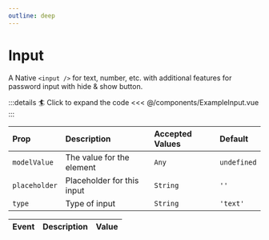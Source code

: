 ```yaml
---
outline: deep
---
```


# Input

A Native `<input />` for text, number, etc. with additional features for password input with hide & show button.

<!--@include: ../../parts/title-preview.md-->

<ExampleInput />

:::details :surfer: Click to expand the code
<<< @/components/ExampleInput.vue
:::

<!--@include: ../../parts/title-props.md-->

| Prop          | Description                | Accepted Values | Default     |
|:--------------|:---------------------------|:----------------|:------------|
| `modelValue`  | The value for the element  | `Any`           | `undefined` |
| `placeholder` | Placeholder for this input | `String`        | `''`        |
| `type`        | Type of input              | `String`        | `'text'`    |


<!--@include: ../../parts/title-slots.md-->

<!--@include: ../../parts/default-slots.md-->

<!--@include: ../../parts/title-events.md-->

| Event   | Description             | Value     |
|:--------|:------------------------|:----------|
<!--@include: ../../parts/events-model-value.md-->



